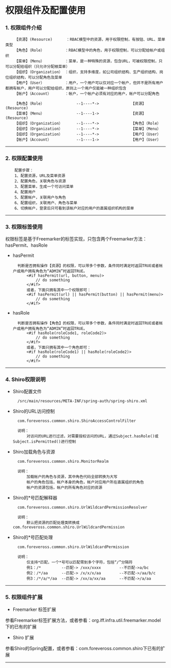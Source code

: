 权限组件及配置使用
====

### 1. 权限组件介绍

		【资源】(Resource)      ：RBAC模型中的资源，用于权限控制，有按钮、URL、菜单类型
		【角色】（Role）         ：RBAC模型中的角色，用于权限控制，可以分配给帐户或组织
		【菜单】（Menu）         ：菜单，是一种特殊的资源，包含URL，可被权限控制，只可以分配给组织（只允许分配根菜单）
		【组织】（Organization） ：组织，支持多维度，如公司组织结构、生产组织结构、岗位组织结构，可以分配角色及菜单
		【用户】（User）         ：用户，一个用户可以仅对应一个帐户，但并不是所有用户都拥有帐户，用户可以分配给组织，原则上一个用户仅能被一种组织包含
		【帐户】（Account）      ：帐户，一个帐户必须有对应的用户，帐户可以分配角色

		【角色】（Role）              --1----*->              【资源】(Resource) 
		【菜单】（Menu）              --1----1->              【资源】(Resource) 
		【组织】（Organization）      --1----*->              【角色】（Role） 
		【组织】（Organization）      --1----*->              【菜单】（Menu）
		【组织】（Organization）      --1----*->              【用户】（User）
		【帐户】（Account）           --1----1->              【用户】（User）

----------

### 2. 权限配置使用

		配置步骤：
		1、配置资源，URL及菜单资源
		2、配置角色，关联角色与资源
		3、配置菜单，生成一个可访问菜单
		4、配置用户
		5、配置帐户，关联用户与角色
		6、配置组织，关联用户、角色与菜单
		6、切换帐户，登录后只可看到该帐户对应的用户的直属组织机构的菜单

----------

### 3. 权限标签使用

权限标签是基于Freemarker的标签实现，只包含两个Freemarker方法：hasPermit、hasRole

* hasPermit

		判断是否拥有操作【资源】的权限，可以带多个参数，条件同时满足时返回TRUE或者帐户或用户拥有角色为“ADMIN”时返回TRUE。
			<#if hasPermit(url, button, menu)>
				// do something
			</#if>
			或者，下面只拥有其中一个权限即可：
			<#if hasPermit(url) || hasPermit(button) || hasPermit(menu)>
				// do something
			</#if>

* hasRole

		判断是否拥有操作【角色】的权限，可以带多个参数，条件同时满足时返回TRUE或者帐户或用户拥有角色为“ADMIN”时返回TRUE。
			<#if hasRole(roleCode1, roleCode2)>
				// do something
			</#if>
			或者，下面只拥有其中一个角色即可：
			<#if hasRole(roleCode1) || hasRole(roleCode2)>
				// do something
			</#if>

----------

### 4. Shiro权限说明

* Shiro配置文件

		/src/main/resources/META-INF/spring-auth/spring-shiro.xml

* Shiro的URL访问控制

		com.foreveross.common.shiro.ShiroAccessControlFilter
		
		说明：
			对访问的URL进行过滤，对需要授权访问的URL，通过Subject.hasRole()或Subject.isPermitted()进行控制

* Shiro加载角色与资源

		com.foreveross.common.shiro.MonitorRealm
		
		说明：
			加载帐户的角色与资源，其中角色代码全部转换为大写
			帐户的角色包括，帐户本身的角色，帐户对应用户所在直属组织的角色
			帐户的资源包括，帐户的所有角色对应的资源

* Shiro的*号匹配解释器

		com.foreveross.common.shiro.UrlWildcardPermissionResolver
		
		说明：
			默认把资源的匹配处理类转换成com.foreveross.common.shiro.UrlWildcardPermission

* Shiro的*号匹配处理

		com.foreveross.common.shiro.UrlWildcardPermission
		
		说明：
			仅支持*匹配，一个*号可以匹配零到多个字符，包括“/”分隔符
			例1：/*         --匹配-> /xxx/xxxx        --不匹配->a/bc 
			例2：/*/aa      --匹配-> /x/x/x/aa        --不匹配->/aa/b/c 
			例3：/*/a/*/aa  --匹配-> /xx/a/xx/aa      --不匹配->/a/aa 

----------

### 5. 权限组件扩展

* Freemarker 标签扩展

参看Freemarker标签扩展方法，或者参看：org.iff.infra.util.freemarker.model 下的已有的扩展

* Shiro 扩展

参看Shiro的Spring配置，或者参看：com.foreveross.common.shiro下已有的扩展

----------





